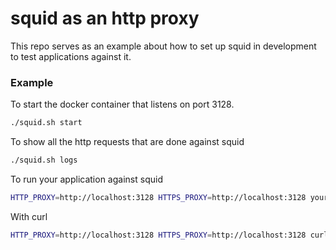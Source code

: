 # squid as an http proxy

This repo serves as an example about how to set up squid in development to test applications against it.


### Example

To start the docker container that listens on port 3128.

```bash
./squid.sh start
```

To show all the http requests that are done against squid
```bash
./squid.sh logs
```

To run your application against squid
```bash
HTTP_PROXY=http://localhost:3128 HTTPS_PROXY=http://localhost:3128 yourscript
```

With curl
```bash
HTTP_PROXY=http://localhost:3128 HTTPS_PROXY=http://localhost:3128 curl -i https://api.ipify.org?format=json
```
